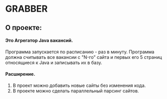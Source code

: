 # GRABBER

## О проекте:
#### Это Агрегатор Java вакансий.
Программа запускается по расписанию - раз в минуту.
Программа должна считывать все вакансии c "N-го" сайта и первых его 5 страниц относящиеся к Java и записывать их в базу.

#### Расширение.

1. В проект можно добавить новые сайты без изменения кода.
2. В проекте можно сделать параллельный парсинг сайтов.